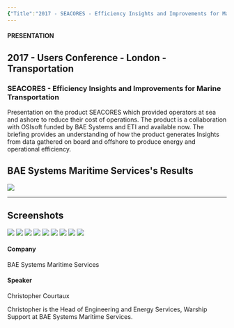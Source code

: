 ```yaml
---
{"Title":"2017 - SEACORES - Efficiency Insights and Improvements for Marine Transportation","Year":2017,"Industry":"Marine","URL":"https://resources.osisoft.com/presentations/seacores---efficiency-insights-and-improvements-for-marine-transportation/","PDF":"https://cdn.osisoft.com/osi/presentations/2017-uc-emea-london/UC17EU-D2TR02-BAESystems-Courtaux-EfficiencyInsightsForMarine.pdf","Company":"BAE Systems Maritime Services","dg-publish":true,"permalink":"/aveva/customer-stories/2017/2017-bae-systems-maritime-services-seacores-efficiency-insights-and-improvements-for-marine-transportation/","dgPassFrontmatter":true}
---
```


#### PRESENTATION

## 2017 - Users Conference - London - Transportation

### SEACORES - Efficiency Insights and Improvements for Marine Transportation

Presentation on the product SEACORES which provided operators at sea and ashore to reduce their cost of operations. The product is a collaboration with OSIsoft funded by BAE Systems and ETI and available now. The briefing provides an understanding of how the product generates Insights from data gathered on board and offshore to produce energy and operational efficiency.

## BAE Systems Maritime Services's Results
![](https://i.imgur.com/J7DiCGB.png)

---
## Screenshots
![](https://i.imgur.com/3a87ROB.png)
![](https://i.imgur.com/3TIPNaa.png)
![](https://i.imgur.com/qczl2LK.png)
![](https://i.imgur.com/3AbG1ts.png)
![](https://i.imgur.com/pSXl2w2.png)
![](https://i.imgur.com/eTDYmFK.png)
![](https://i.imgur.com/4NtP0MS.png)
![](https://i.imgur.com/L49mbxj.png)
![](https://i.imgur.com/UNmiaYo.png)

#### Company

BAE Systems Maritime Services

#### Speaker

Christopher Courtaux

Christopher is the Head of Engineering and Energy Services, Warship Support at BAE Systems Maritime Services.